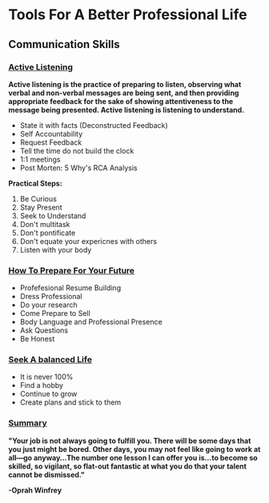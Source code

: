 # Tools For A Better Professional Life

## Communication Skills

### <ins>Active Listening</ins>

**Active listening is the practice of preparing to listen, observing what verbal and non-verbal messages are being sent, and then providing appropriate feedback for the sake of showing attentiveness to the message being presented. Active listening is listening to understand.**

- State it with facts (Deconstructed Feedback)
- Self Accountability
- Request Feedback
- Tell the time do not build the clock
- 1:1 meetings
- Post Morten: 5 Why's RCA Analysis

**Practical Steps:**

1) Be Curious
2) Stay Present
3) Seek to Understand
4) Don't multitask
5) Don't pontificate
6) Don't equate your expericnes with others
7) Listen with your body

### <ins>How To Prepare For Your Future</ins>

- Profefesional Resume Building
- Dress Professional
- Do your research
- Come Prepare to Sell
- Body Language and Professional Presence
- Ask Questions
- Be Honest

### <ins>Seek A balanced Life</ins>

- It is never 100%
- Find a hobby
- Continue to grow
- Create plans and stick to them

### <ins>Summary</ins>

**"Your job is not always going to fulfill you. There will be some days that you just might be bored. Other days, you may not feel like going to work at all—go anyway…The number one lesson I can offer you is…to become so skilled, so vigilant, so flat-out fantastic at what you do that your talent cannot be dismissed."**

**-Oprah Winfrey**
  
